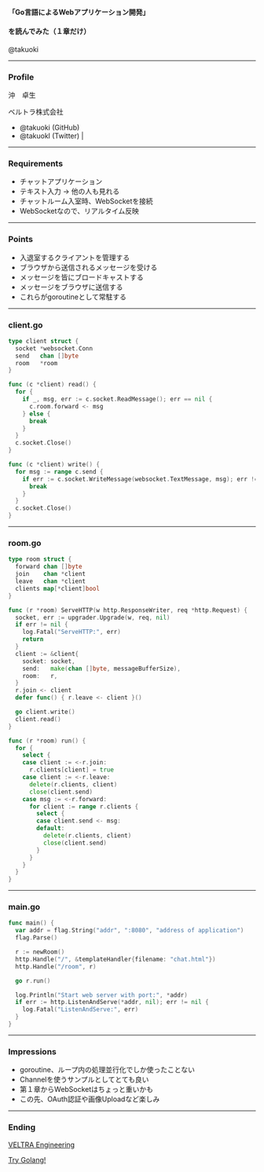 #### 「Go言語によるWebアプリケーション開発」
#### を読んでみた（１章だけ）

@takuoki

---

### Profile

沖　卓生

ベルトラ株式会社

* @takuoki (GitHub)
* @takuokl (Twitter) |

---

### Requirements

* チャットアプリケーション
* テキスト入力 → 他の人も見れる
* チャットルーム入室時、WebSocketを接続
* WebSocketなので、リアルタイム反映

---

### Points

* 入退室するクライアントを管理する
* ブラウザから送信されるメッセージを受ける
* メッセージを皆にブロードキャストする
* メッセージをブラウザに送信する
* これらがgoroutineとして常駐する

---

### client.go

```go
type client struct {
  socket *websocket.Conn
  send   chan []byte
  room   *room
}

func (c *client) read() {
  for {
    if _, msg, err := c.socket.ReadMessage(); err == nil {
      c.room.forward <- msg
    } else {
      break
    }
  }
  c.socket.Close()
}

func (c *client) write() {
  for msg := range c.send {
    if err := c.socket.WriteMessage(websocket.TextMessage, msg); err != nil {
      break
    }
  }
  c.socket.Close()
}
```

---

### room.go

```go
type room struct {
  forward chan []byte
  join    chan *client
  leave   chan *client
  clients map[*client]bool
}

func (r *room) ServeHTTP(w http.ResponseWriter, req *http.Request) {
  socket, err := upgrader.Upgrade(w, req, nil)
  if err != nil {
    log.Fatal("ServeHTTP:", err)
    return
  }
  client := &client{
    socket: socket,
    send:   make(chan []byte, messageBufferSize),
    room:   r,
  }
  r.join <- client
  defer func() { r.leave <- client }()

  go client.write()
  client.read()
}

func (r *room) run() {
  for {
    select {
    case client := <-r.join:
      r.clients[client] = true
    case client := <-r.leave:
      delete(r.clients, client)
      close(client.send)
    case msg := <-r.forward:
      for client := range r.clients {
        select {
        case client.send <- msg:
        default:
          delete(r.clients, client)
          close(client.send)
        }
      }
    }
  }
}
```

---

### main.go

```go
func main() {
  var addr = flag.String("addr", ":8080", "address of application")
  flag.Parse()

  r := newRoom()
  http.Handle("/", &templateHandler{filename: "chat.html"})
  http.Handle("/room", r)

  go r.run()

  log.Println("Start web server with port:", *addr)
  if err := http.ListenAndServe(*addr, nil); err != nil {
    log.Fatal("ListenAndServe:", err)
  }
}
```

---

### Impressions

* goroutine、ループ内の処理並行化でしか使ったことない
* Channelを使うサンプルとしてとても良い
* 第１章からWebSocketはちょっと重いかも
* この先、OAuth認証や画像Uploadなど楽しみ

---

### Ending

[VELTRA Engineering](https://medium.com/veltra-engineering)

[Try Golang!](https://medium.com/veltra-engineering/try-golang/home)

